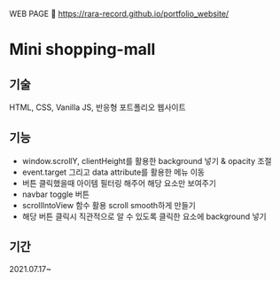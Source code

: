 WEB PAGE 🌟
https://rara-record.github.io/portfolio_website/

# Mini shopping-mall

## 기술

HTML, CSS, Vanilla JS, 반응형 포트폴리오 웹사이트

## 기능

- window.scrollY, clientHeight를 활용한 background 넣기 & opacity 조절
- event.target 그리고 data attribute를 활용한 메뉴 이동 
- 버튼 클릭했을때 아이템 필터링 해주어 해당 요소만 보여주기
- navbar toggle 버튼
- scrollIntoView 함수 활용 scroll smooth하게 만들기
- 해당 버튼 클릭시 직관적으로 알 수 있도록 클릭한 요소에 background 넣기

## 기간

2021.07.17~
